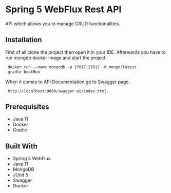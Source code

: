 # Spring 5 WebFlux Rest API
API which allows you to manage CRUD functionalities.

## Installation
First of all clone the project then open it in your IDE.
Afterwards you have to run mongdb docker image and start the project.

```dockerfile
 docker run --name mongodb -p 27017:27017 -d mongo:latest
 gradle bootRun
```
When it comes to API Documentation go to Swagger page.
```
 http://localhost:8080/swagger-ui/index.html.
```

## Prerequisites
* Java 11
* Docker 
* Gradle

## Built With
* Spring 5 WebFlux
* Java 11
* MongoDB
* JUnit 5
* Swagger
* Docker
